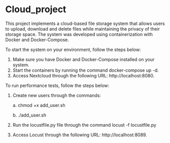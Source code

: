 # Cloud_project

This project implements a cloud-based file storage system that allows users to upload, download and delete files while maintaining the privacy of their storage space. The system was developed using containerization with Docker and Docker-Compose.


To start the system on your environment, follow the steps below:
1.	Make sure you have Docker and Docker-Compose installed on your system.
2.	Start the containers by running the command docker-compose up -d.
3.	Access Nextcloud through the following URL: http://localhost:8080.


To run performance tests, follow the steps below:
1.	Create new users through the commands:
   
    a.	chmod +x add_user.sh
  	
    b.	./add_user.sh
  	
3.	Run the locustfile.py file through the command locust -f locustfile.py
4.	Access Locust through the following URL: http://localhost:8089.

